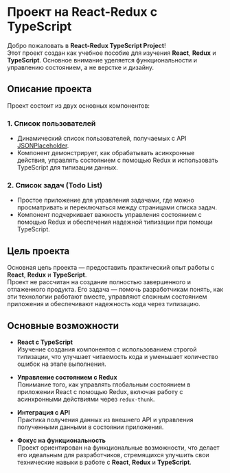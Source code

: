 # Проект на React-Redux с TypeScript

Добро пожаловать в **React-Redux TypeScript Project**!  
Этот проект создан как учебное пособие для изучения **React**, **Redux** и **TypeScript**. Основное внимание уделяется функциональности и управлению состоянием, а не верстке и дизайну.

## Описание проекта

Проект состоит из двух основных компонентов:

### 1. Список пользователей

- Динамический список пользователей, получаемых с API [JSONPlaceholder](https://jsonplaceholder.typicode.com/).
- Компонент демонстрирует, как обрабатывать асинхронные действия, управлять состоянием с помощью Redux и использовать TypeScript для типизации данных.

### 2. Список задач (Todo List)

- Простое приложение для управления задачами, где можно просматривать и переключаться между страницами списка задач.
- Компонент подчеркивает важность управления состоянием с помощью Redux и обеспечения надежной типизации при помощи TypeScript.

## Цель проекта

Основная цель проекта — предоставить практический опыт работы с **React**, **Redux** и **TypeScript**.  
Проект не рассчитан на создание полностью завершенного и отлаженного продукта. Его задача — помочь разработчикам понять, как эти технологии работают вместе, управляют сложным состоянием приложения и обеспечивают надежность кода через типизацию.

## Основные возможности

- **React с TypeScript**  
  Изучение создания компонентов с использованием строгой типизации, что улучшает читаемость кода и уменьшает количество ошибок на этапе выполнения.

- **Управление состоянием с Redux**  
  Понимание того, как управлять глобальным состоянием в приложении React с помощью Redux, включая работу с асинхронными действиями через `redux-thunk`.

- **Интеграция с API**  
  Практика получения данных из внешнего API и управления полученными данными в состоянии приложения.

- **Фокус на функциональность**  
  Проект ориентирован на функциональные возможности, что делает его идеальным для разработчиков, стремящихся улучшить свои технические навыки в работе с **React**, **Redux** и **TypeScript**.
